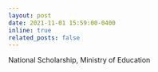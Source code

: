 ```yaml
---
layout: post
date: 2021-11-01 15:59:00-0400
inline: true
related_posts: false
---
```


National Scholarship, Ministry of Education
